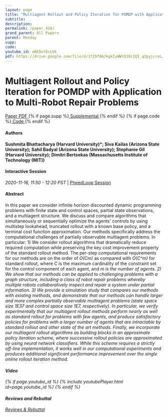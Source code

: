 ```yaml
---
layout: page
title: "Multiagent Rollout and Policy Iteration for POMDP with Application to Multi-Robot Repair Problems"
subtitle: 
description:
permalink: /paper_416/
grand_parent: All Papers
parent: Monday
supp: 
code: 
youtube_id: eBEDxtEcLUk
pdf: https://drive.google.com/file/d/1fZ9f0AJkgkIyWWYOJOcIQI_q3pyjcreL/view
---
```


# Multiagent Rollout and Policy Iteration for POMDP with Application to Multi-Robot Repair Problems

<a href="https://drive.google.com/file/d/1fZ9f0AJkgkIyWWYOJOcIQI_q3pyjcreL/view" target="_blank" rel="noopener noreferrer" class="btn btn-blue"><i class="fa fa-file-text-o" aria-hidden="true"></i> Paper PDF </a> {% if page.supp %}<a href="" target="_blank" rel="noopener noreferrer" class="btn btn-green"><i class="fa fa-file-text-o" aria-hidden="true"></i> Supplemental </a>{% endif %} {% if page.code %}<a href="" target="_blank" rel="noopener noreferrer" class="btn"><i class="fa fa-github" aria-hidden="true"></i> Code </a>{% endif %} 

#### Authors
**Sushmita Bhattacharya (Harvard University)*; Siva Kailas (Arizona State University); Sahil Badyal (Arizona State University); Stephanie Gil (Harvard University); Dimitri Bertsekas (Massachusetts Institute of Technology (MIT))**

#### Interactive Session
<em>2020-11-16, 11:50 - 12:20 PST </em> | <a href="https://pheedloop.com/corl2020/virtual/?page=sessions&section=SESG08UFZ2P1446MN" target="_blank" rel="noopener noreferrer"> PheedLoop Session <i class="fa fa-external-link" aria-hidden="true"></i> </a> 

#### Abstract
In this paper we consider infinite horizon discounted dynamic programming problems with finite state and control spaces, partial state observations, and a multiagent structure. We discuss and compare algorithms that simultaneously or sequentially optimize the agents' controls by using multistep lookahead, truncated rollout with a known base policy, and a terminal cost function approximation. Our methods specifically address the computational challenges of partially observable multiagent problems. In particular: 1) We consider rollout algorithms that dramatically reduce required computation while preserving the key cost improvement property of the standard rollout method. The per-step computational requirements for our methods are on the order of <em>O(Cm)</em> as compared with <em>O(C^m)</em> for standard rollout, where <em>C</em> is the maximum cardinality of the constraint set for the control component of each agent, and <em>m<em> is the number of agents. 2) We show that our methods can be applied to challenging problems with a graph structure, including a class of robot repair problems whereby multiple robots collaboratively inspect and repair a system under partial information. 3) We provide a simulation study that compares our methods with existing methods, and demonstrate that our methods can handle larger and more complex partially observable multiagent problems (state space size 1E37 and control space size 1E7, respectively). In particular, we verify experimentally that our multiagent rollout methods perform nearly as well as standard rollout for problems with few agents, and produce satisfactory policies for problems with a larger number of agents that are intractable by standard rollout and other state of the art methods. Finally, we incorporate our multiagent rollout algorithms as building blocks in an approximate policy iteration scheme, where successive rollout policies are approximated by using neural network classifiers. While this scheme requires a strictly off-line implementation, it works well in our computational experiments and produces additional significant performance improvement over the single online rollout iteration method.

#### Video
{% if page.youtube_id %}
{% include youtubePlayer.html id=page.youtube_id %}
{% endif %}

#### Reviews and Rebuttal
<a href="https://drive.google.com/file/d/1yDvnF91CPGz7IHqzEdimUHYqZ963JReP/view" target="_blank" rel="noopener noreferrer" class="btn btn-purple"><i class="fa fa-pencil-square-o" aria-hidden="true"></i> Reviews & Rebuttal </a>

